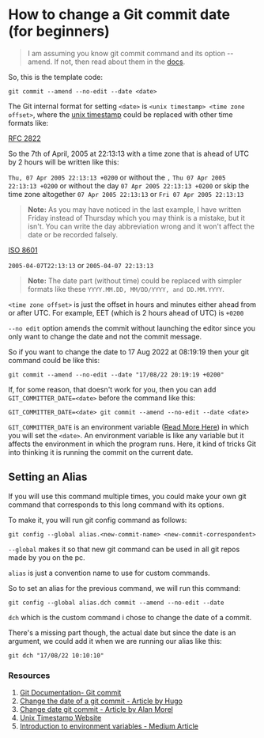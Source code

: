 # How to change a Git commit date (for beginners)

> I am assuming you know git commit command and its option --amend. If not, then read about them in the [docs](https://git-scm.com/docs/git-commit#Documentation/git-commit.txt---fixupamendrewordltcommitgt).

So, this is the template code:

```
git commit --amend --no-edit --date <date>
```

The Git internal format for setting `<date>` is `<unix timestamp> <time zone offset>`, where the [unix timestamp](https://www.unixtimestamp.com/) could be replaced with other time formats like:

[RFC 2822](https://git-scm.com/docs/git-commit/2.24.0#Documentation/git-commit.txt-ISO8601)

So the 7th of April, 2005 at 22:13:13 with a time zone that is ahead of UTC by 2 hours will be written like this:

`Thu, 07 Apr 2005 22:13:13 +0200` or without the `,`
`Thu 07 Apr 2005 22:13:13 +0200` or without the day
`07 Apr 2005 22:13:13 +0200` or skip the time zone altogether
`07 Apr 2005 22:13:13` or
`Fri 07 Apr 2005 22:13:13` 

> **Note:** As you may have noticed in the last example, I have written Friday instead of Thursday which you may think is a mistake, but it isn't. You can write the day abbreviation wrong and it won't affect the date or be recorded falsely.

[ISO 8601](https://git-scm.com/docs/git-commit/2.24.0#Documentation/git-commit.txt-ISO8601)

`2005-04-07T22:13:13` or
`2005-04-07 22:13:13`

> **Note:** The date part (without time) could be replaced with simpler formats like these `YYYY.MM.DD, MM/DD/YYYY, and DD.MM.YYYY`.

`<time zone offset>` is just the offset in hours and minutes either ahead from or after UTC. For example, EET (which is 2 hours ahead of UTC) is `+0200`

`--no edit` option amends the commit without launching the editor since you only want to change the date and not the commit message.

So if you want to change the date to 17 Aug 2022 at 08:19:19 then your git command could be like this:

```
git commit --amend --no-edit --date "17/08/22 20:19:19 +0200"
```
If, for some reason, that doesn't work for you, then you can add `GIT_COMMITTER_DATE=<date>` before the command like this:

```
GIT_COMMITTER_DATE=<date> git commit --amend --no-edit --date <date>
```

`GIT_COMMITTER_DATE` is an environment variable ([Read More Here](https://medium.com/chingu/an-introduction-to-environment-variables-and-how-to-use-them-f602f66d15fa)) in which you will set the `<date>`. An environment variable is like any variable but it affects the environment in which the program runs. Here, it kind of tricks Git into thinking it is running the commit on the current date.

## Setting an Alias

If you will use this command multiple times, you could make your own git command that corresponds to this long command with its options. 

To make it, you will run git config command as follows:

```
git config --global alias.<new-commit-name> <new-commit-correspondent>
```

`--global` makes it so that new git command can be used in all git repos made by you on the pc.

`alias` is just a convention name to use for custom commands.

So to set an alias for the previous command, we will run this command:

```
git config --global alias.dch commit --amend --no-edit --date
```
`dch` which is the custom command i chose to change the date of a commit.

There's a missing part though, the actual date but since the date is an argument, we could add it when we are running our alias like this:
```
git dch "17/08/22 10:10:10"
```


### Resources
1. [Git Documentation- Git commit](https://git-scm.com/docs/git-commit#Documentation/git-commit.txt)
2. [Change the date of a git commit - Article by Hugo](https://codewithhugo.com/change-the-date-of-a-git-commit/)
3. [Change date git commit - Article by Alan Morel](https://sabe.io/blog/change-date-git-commit)
4. [Unix Timestamp Website](https://www.unixtimestamp.com/)
5. [Introduction to environment variables - Medium Article](https://medium.com/chingu/an-introduction-to-environment-variables-and-how-to-use-them-f602f66d15fa)